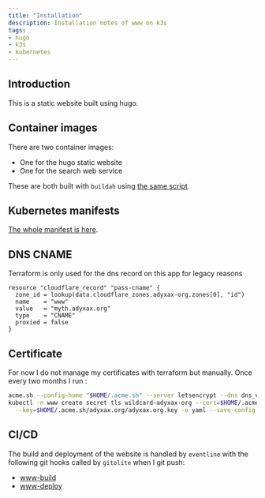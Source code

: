 ```yaml
---
title: "Installation"
description: Installation notes of www on k3s
tags:
- hugo
- k3s
- kubernetes
---
```


## Introduction

This is a static website built using hugo.

## Container images

There are two container images:
- One for the hugo static website
- One for the search web service

These are both built with `buildah` using [the same script](https://git.adyxax.org/adyxax/ev-scripts/tree/www/build-images.sh).

## Kubernetes manifests

[The whole manifest is here](https://git.adyxax.org/adyxax/www/tree/deploy/www.yaml).

## DNS CNAME

Terraform is only used for the dns record on this app for legacy reasons

```hcl
resource "cloudflare_record" "pass-cname" {
  zone_id = lookup(data.cloudflare_zones.adyxax-org.zones[0], "id")
  name    = "www"
  value   = "myth.adyxax.org"
  type    = "CNAME"
  proxied = false
}
```

## Certificate

For now I do not manage my certificates with terraform but manually. Once every two months I run :
```sh
acme.sh --config-home "$HOME/.acme.sh" --server letsencrypt --dns dns_cf --issue -d adyxax.org -d *.adyxax.org --force
kubectl -n www create secret tls wildcard-adyxax-org --cert=$HOME/.acme.sh/adyxax.org/fullchain.cer \
  --key=$HOME/.acme.sh/adyxax.org/adyxax.org.key -o yaml --save-config --dry-run=client | kubectl apply -f -
```

## CI/CD

The build and deployment of the website is handled by `eventline` with the following git hooks called by `gitolite` when I git push:
- [www-build](https://git.adyxax.org/adyxax/ev-scripts/tree/www/www-build.yaml)
- [www-deploy](https://git.adyxax.org/adyxax/ev-scripts/tree/www/www-deploy.yaml)

